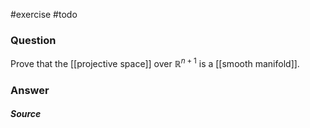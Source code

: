 #exercise #todo 
### Question
Prove that the [[projective space]] over $\mathbb{R}^{n+1}$ is a [[smooth manifold]].
### Answer

##### Source
